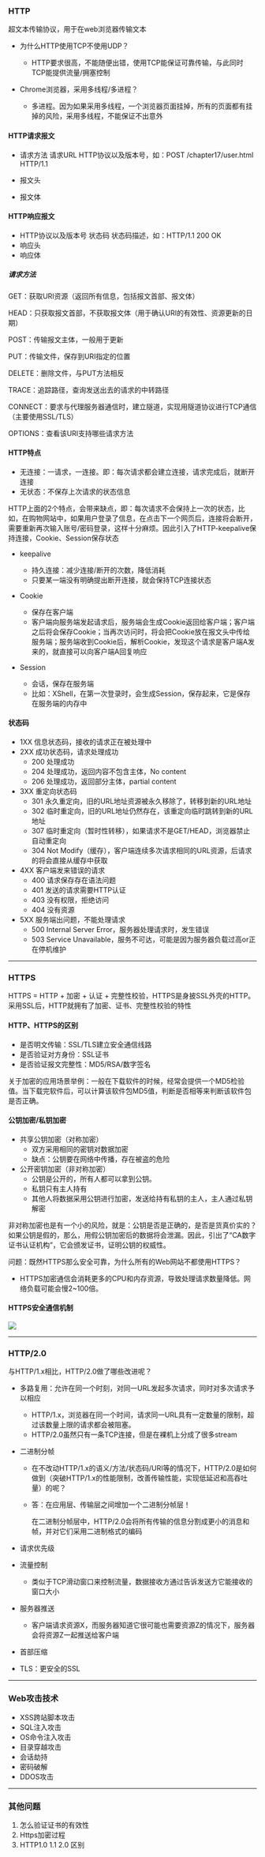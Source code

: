 ### HTTP

超文本传输协议，用于在web浏览器传输文本

- 为什么HTTP使用TCP不使用UDP？
  - HTTP要求很高，不能随便出错，使用TCP能保证可靠传输，与此同时TCP能提供流量/拥塞控制

- Chrome浏览器，采用多线程/多进程？
  - 多进程。因为如果采用多线程，一个浏览器页面挂掉，所有的页面都有挂掉的风险，采用多线程，不能保证不出意外

#### HTTP请求报文

- 请求方法 请求URL HTTP协议以及版本号，如：POST /chapter17/user.html HTTP/1.1

- 报文头

- 报文体

#### HTTP响应报文

- HTTP协议以及版本号 状态码 状态码描述，如：HTTP/1.1 200 OK
- 响应头
- 响应体

##### 请求方法

GET：获取URI资源（返回所有信息，包括报文首部、报文体）

HEAD：只获取报文首部，不获取报文体（用于确认URI的有效性、资源更新的日期）

POST：传输报文主体，一般用于更新

PUT：传输文件，保存到URI指定的位置

DELETE：删除文件，与PUT方法相反

TRACE：追踪路径，查询发送出去的请求的中转路径

CONNECT：要求与代理服务器通信时，建立隧道，实现用隧道协议进行TCP通信（主要使用SSL/TLS）

OPTIONS：查看该URI支持哪些请求方法



#### HTTP特点

- 无连接：一请求，一连接。即：每次请求都会建立连接，请求完成后，就断开连接
- 无状态：不保存上次请求的状态信息

HTTP上面的2个特点，会带来缺点，即：每次请求不会保持上一次的状态，比如，在购物网站中，如果用户登录了信息，在点击下一个网页后，连接将会断开，需要重新再次输入账号/密码登录，这样十分麻烦。因此引入了HTTP-keepalive保持连接，Cookie、Session保存状态

- keepalive
  - 持久连接：减少连接/断开的次数，降低消耗
  - 只要某一端没有明确提出断开连接，就会保持TCP连接状态

- Cookie
  - 保存在客户端
  - 客户端向服务端发起请求后，服务端会生成Cookie返回给客户端；客户端之后将会保存Cookie；当再次访问时，将会把Cookie放在报文头中传给服务端；服务端收到Cookie后，解析Cookie，发现这个请求是客户端A发来的，就直接可以向客户端A回复响应
- Session
  - 会话，保存在服务端
  - 比如：XShell，在第一次登录时，会生成Session，保存起来，它是保存在服务端的内存中

#### 状态码

- 1XX 信息状态码，接收的请求正在被处理中
- 2XX 成功状态码，请求处理成功
  - 200 处理成功
  - 204 处理成功，返回内容不包含主体，No content
  - 206 处理成功，返回部分主体，partial content
- 3XX 重定向状态码
  - 301 永久重定向，旧的URL地址资源被永久移除了，转移到新的URL地址
  - 302 临时重定向，旧的URL地址仍然存在，该重定向临时跳转到新的URL地址
  - 307 临时重定向（暂时性转移），如果请求不是GET/HEAD，浏览器禁止自动重定向
  - 304 Not Modify（缓存），客户端连续多次请求相同的URL资源，后请求的将会直接从缓存中获取
- 4XX 客户端发来错误的请求
  - 400 请求保存存在语法问题
  - 401 发送的请求需要HTTP认证
  - 403 没有权限，拒绝访问
  - 404 没有资源
- 5XX 服务端出问题，不能处理请求
  - 500 Internal Server Error，服务器处理请求时，发生错误
  - 503 Service Unavailable，服务不可达，可能是因为服务器负载过高or正在停机维护



---

### HTTPS

HTTPS = HTTP + 加密 + 认证 + 完整性校验，HTTPS是身披SSL外壳的HTTP。采用SSL后，HTTP就拥有了加密、证书、完整性校验的特性

#### HTTP、HTTPS的区别

- 是否明文传输：SSL/TLS建立安全通信线路
- 是否验证对方身份：SSL证书
- 是否验证报文完整性：MD5/RSA/数字签名

关于加密的应用场景举例：一般在下载软件的时候，经常会提供一个MD5检验值。当下载完软件后，可以计算该软件包MD5值，判断是否相等来判断该软件包是否正确。

#### 公钥加密/私钥加密

- 共享公钥加密（对称加密）
  - 双方采用相同的密钥对数据加密
  - 缺点：公钥要在网络中传播，存在被盗的危险
- 公开密钥加密（非对称加密）
  - 公钥是公开的，所有人都可以拿到公钥。
  - 私钥只有主人持有
  - 其他人将数据采用公钥进行加密，发送给持有私钥的主人，主人通过私钥解密

非对称加密也是有一个小的风险，就是：公钥是否是正确的，是否是货真价实的？如果公钥是假的，那么，用假公钥加密后的数据将会泄漏。因此，引出了“CA数字证书认证机构”，它会颁发证书，证明公钥的权威性。



问题：既然HTTPS那么安全可靠，为什么所有的Web网站不都使用HTTPS？

- HTTPS加密通信会消耗更多的CPU和内存资源，导致处理请求数量降低。网络负载可能会慢2~100倍。

#### HTTPS安全通信机制

![](https://github.com/gEricy/knownledge/blob/master/HTTP/HTTPS%E5%AE%89%E5%85%A8%E9%80%9A%E4%BF%A1%E6%9C%BA%E5%88%B6.png)

---

### HTTP/2.0

与HTTP/1.x相比，HTTP/2.0做了哪些改进呢？

- 多路复用：允许在同一个时刻，对同一URL发起多次请求，同时对多次请求予以相应

  - HTTP/1.x，浏览器在同一个时间，请求同一URL具有一定数量的限制，超过该数量上限的请求都会被阻塞。
  - HTTP/2.0虽然只有一条TCP连接，但是在裸机上分成了很多stream

- 二进制分帧

  - 在不改动HTTP/1.x的语义/方法/状态码/URI等的情况下，HTTP/2.0是如何做到（突破HTTP/1.x的性能限制，改善传输性能，实现低延迟和高吞吐量）的呢？

  - 答：在应用层、传输层之间增加一个二进制分帧层！

    在二进制分帧层中，HTTP/2.0会将所有传输的信息分割成更小的消息和帧，并对它们采用二进制格式的编码

- 请求优先级

- 流量控制

  - 类似于TCP滑动窗口来控制流量，数据接收方通过告诉发送方它能接收的窗口大小

- 服务器推送

  - 客户端请求资源X，而服务器知道它很可能也需要资源Z的情况下，服务器会将资源Z一起推送给客户端

- 首部压缩

- TLS：更安全的SSL



---

### Web攻击技术

- XSS跨站脚本攻击
- SQL注入攻击
- OS命令注入攻击
- 目录穿越攻击
- 会话劫持
- 密码破解
- DDOS攻击





---

### 其他问题

1. 怎么验证证书的有效性
2. Https加密过程
3. HTTP1.0 1.1 2.0 区别